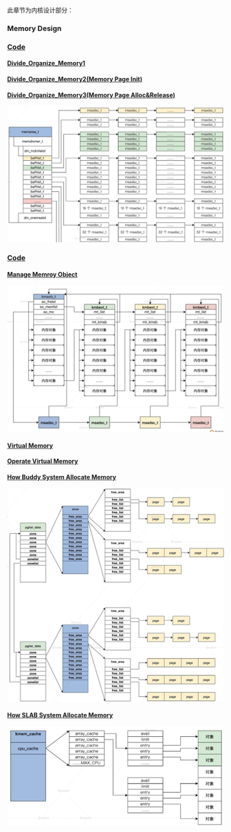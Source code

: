 此章节为内核设计部分：   
### Memory Design
### [Code](./HuOS4.0/)
#### [Divide_Organize_Memory1](./Divide_Organize_Memory1/README.md)
#### [Divide_Organize_Memory2(Memory Page Init)](./Divide_Organize_Memory2/README.md)
#### [Divide_Organize_Memory3(Memory Page Alloc&Release)](./Divide_Organize_Memory3/README.md)
![memory](./Divide_Organize_Memory1/images/mem.png)
### [Code](./HuOS5.0/)
#### [Manage Memroy Object](./Manage_Memory_Object/README.md)
![memory2](./Manage_Memory_Object/images/mem2.png)
#### [Virtual Memory](./virtual_memory/README.md)
#### [Operate Virtual Memory](./operate_virtual_memory/README.md)
#### [How Buddy System Allocate Memory](./buddy_system/README.md)
![buddy](./buddy_system/images/rela.png)
#### [How SLAB System Allocate Memory](./slab_system/README.md)
![slab](./slab_system/images/slab2.png)